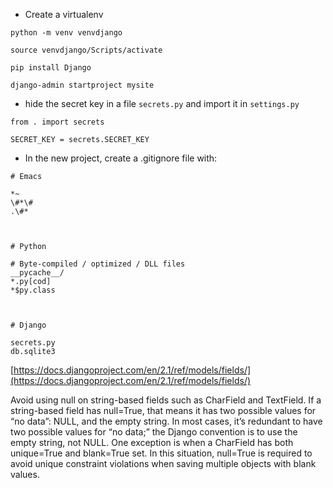 * Create a virtualenv

```
python -m venv venvdjango

source venvdjango/Scripts/activate

pip install Django

django-admin startproject mysite
```

* hide the secret key in a file `secrets.py` and import it in `settings.py`

```
from . import secrets

SECRET_KEY = secrets.SECRET_KEY
```

* In the new project, create a .gitignore file with:

```
# Emacs

*~
\#*\#
.\#*



# Python

# Byte-compiled / optimized / DLL files
__pycache__/
*.py[cod]
*$py.class



# Django

secrets.py
db.sqlite3
```

[https://docs.djangoproject.com/en/2.1/ref/models/fields/](https://docs.djangoproject.com/en/2.1/ref/models/fields/)

Avoid using null on string-based fields such as CharField and TextField. If a string-based field has null=True, that means it has two possible values for “no data”: NULL, and the empty string. In most cases, it’s redundant to have two possible values for “no data;” the Django convention is to use the empty string, not NULL. One exception is when a CharField has both unique=True and blank=True set. In this situation, null=True is required to avoid unique constraint violations when saving multiple objects with blank values.
